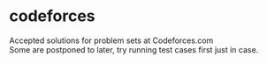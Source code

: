 # codeforces
Accepted solutions for problem sets at Codeforces.com  
Some are postponed to later, try running test cases first just in case.  
